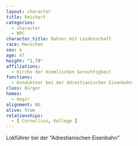 ```yaml
---
layout: character
title: Reichart
categories:
  - character
  - NPC
character_title: Bahner mit Leidenschaft
race: Menschen
sex: m
age: 47
height: "1,79"
affiliations:
  - Kirche der Himmlischen Gerechtigkeit
functions:
  - Kondukteur bei der Adrestianischen Eisenbahn
class: Bürger
homes:
  - Aegir
alignment: NG
alive: true
relationships:
  - [ Cornellius, Kollege ]
---
```


Lokführer bei der "Adrestianischen Eisenbahn"

